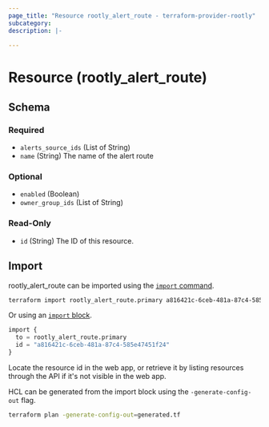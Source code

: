```yaml
---
page_title: "Resource rootly_alert_route - terraform-provider-rootly"
subcategory:
description: |-
    
---
```


# Resource (rootly_alert_route)





<!-- schema generated by tfplugindocs -->
## Schema

### Required

- `alerts_source_ids` (List of String)
- `name` (String) The name of the alert route

### Optional

- `enabled` (Boolean)
- `owner_group_ids` (List of String)

### Read-Only

- `id` (String) The ID of this resource.

## Import

rootly_alert_route can be imported using the [`import` command](https://developer.hashicorp.com/terraform/cli/commands/import).

```sh
terraform import rootly_alert_route.primary a816421c-6ceb-481a-87c4-585e47451f24
```

Or using an [`import` block](https://developer.hashicorp.com/terraform/language/import).

```terraform
import {
  to = rootly_alert_route.primary
  id = "a816421c-6ceb-481a-87c4-585e47451f24"
}
```

Locate the resource id in the web app, or retrieve it by listing resources through the API if it's not visible in the web app.

HCL can be generated from the import block using the `-generate-config-out` flag.

```sh
terraform plan -generate-config-out=generated.tf
```
